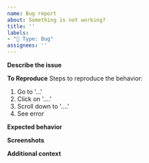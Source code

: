 ```yaml
---
name: Bug report
about: Something is not working?
title: ''
labels:
- "🐛 Type: Bug"
assignees: ''
---
```


**Describe the issue**
<!-- A clear and concise description of what the issue is. -->

**To Reproduce**
Steps to reproduce the behavior:

1. Go to '...'
2. Click on '....'
3. Scroll down to '....'
4. See error

**Expected behavior**
<!-- A clear and concise description of what you expected to happen. -->

**Screenshots**
<!-- If applicable, add screenshots to help explain your problem. -->

**Additional context**
<!-- Add any other context about the problem here. -->
